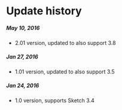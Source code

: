 # Update history

##### May 10, 2016
* 2.01 version, updated to also support 3.8

##### Jan 27, 2016
* 1.01 version, updated to also support 3.5

##### Jan 24, 2016
* 1.0 version, supports Sketch 3.4
